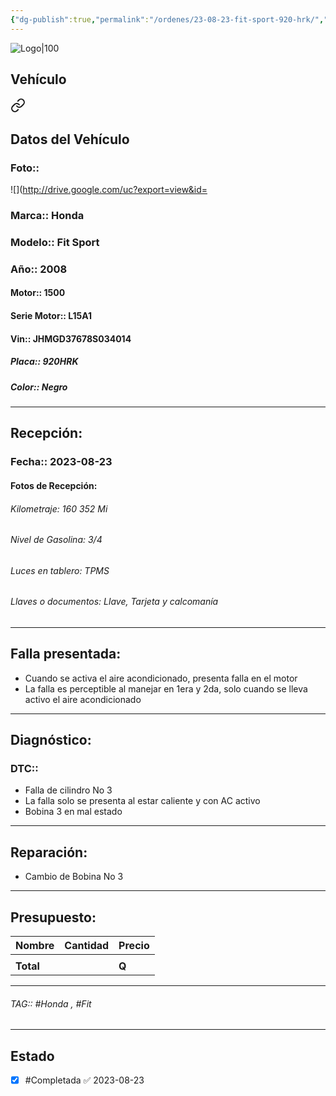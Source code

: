 ```yaml
---
{"dg-publish":true,"permalink":"/ordenes/23-08-23-fit-sport-920-hrk/","created":"","updated":""}
---
```


![Logo|100](http://drive.google.com/uc?export=view&id=137fl3TIZ0-PU8b-Pt0bsjclwHub_u78G)

## Vehículo

<div class="transclusion internal-embed is-loaded"><a class="markdown-embed-link" href="/vehiculos/honda/fit-sport-920-hrk/#datos-del-vehiculo" aria-label="Open link"><svg xmlns="http://www.w3.org/2000/svg" width="24" height="24" viewBox="0 0 24 24" fill="none" stroke="currentColor" stroke-width="2" stroke-linecap="round" stroke-linejoin="round" class="svg-icon lucide-link"><path d="M10 13a5 5 0 0 0 7.54.54l3-3a5 5 0 0 0-7.07-7.07l-1.72 1.71"></path><path d="M14 11a5 5 0 0 0-7.54-.54l-3 3a5 5 0 0 0 7.07 7.07l1.71-1.71"></path></svg></a><div class="markdown-embed">



## Datos del Vehículo 
### Foto:: 
![](http://drive.google.com/uc?export=view&id=

### Marca:: Honda
### Modelo:: Fit Sport
### Año:: 2008
#### Motor:: 1500
#### Serie Motor:: L15A1
#### Vin:: JHMGD37678S034014
##### Placa:: 920HRK
##### Color:: Negro
---


</div></div>


## Recepción:
### Fecha:: 2023-08-23
#### Fotos de Recepción: 

###### Kilometraje: 160 352 Mi
###### Nivel de Gasolina: 3/4
###### Luces en tablero: TPMS
###### Llaves o documentos: Llave, Tarjeta y calcomanía 

---

## Falla presentada:
- Cuando se activa el aire acondicionado, presenta falla en el motor
- La falla es perceptible al manejar en 1era y 2da, solo cuando se lleva activo el aire acondicionado 


---

## Diagnóstico:
### DTC:: 

- Falla de cilindro No 3
- La falla solo se presenta al estar caliente y con AC activo 
- Bobina 3 en mal estado 

---
## Reparación:
- Cambio de Bobina No 3

---

## Presupuesto:

| Nombre | Cantidad | Precio |
| ------ | -------- | ------ |
|        |          |        |
| **Total**       |        |    **Q**    |

---

###### TAG:: #Honda , #Fit

---

## Estado

- [x] #Completada ✅ 2023-08-23